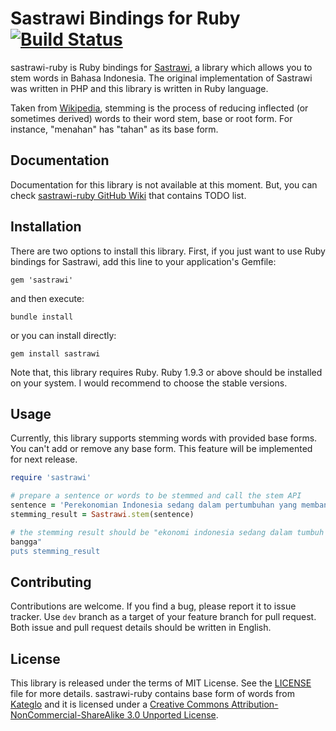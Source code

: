 # Sastrawi Bindings for Ruby [![Build Status](https://travis-ci.org/meisyal/sastrawi-ruby.svg?branch=master)](https://travis-ci.org/meisyal/sastrawi-ruby)

sastrawi-ruby is Ruby bindings for [Sastrawi][sastrawi], a library which allows you
to stem words in Bahasa Indonesia. The original implementation of Sastrawi was
written in PHP and this library is written in Ruby language.

Taken from [Wikipedia][stemmingwiki], stemming is the process of reducing
inflected (or sometimes derived) words to their word stem, base or root form.
For instance, "menahan" has "tahan" as its base form.

## Documentation

Documentation for this library is not available at this moment. But, you can
check [sastrawi-ruby GitHub Wiki][documentation] that contains TODO list.

## Installation

There are two options to install this library. First, if you just want to use
Ruby bindings for Sastrawi, add this line to your application's Gemfile:

    gem 'sastrawi'

and then execute:

    bundle install

or you can install directly:

    gem install sastrawi

Note that, this library requires Ruby. Ruby 1.9.3 or above should be installed
on your system. I would recommend to choose the stable versions.

## Usage

Currently, this library supports stemming words with provided base forms. You
can't add or remove any base form. This feature will be implemented for next
release.

```ruby
require 'sastrawi'

# prepare a sentence or words to be stemmed and call the stem API
sentence = 'Perekonomian Indonesia sedang dalam pertumbuhan yang membanggakan.'
stemming_result = Sastrawi.stem(sentence)

# the stemming result should be "ekonomi indonesia sedang dalam tumbuh yang
bangga"
puts stemming_result
```

## Contributing

Contributions are welcome. If you find a bug, please report it to issue
tracker. Use `dev` branch as a target of your feature branch for pull request.
Both issue and pull request details should be written in English.

## License

This library is released under the terms of MIT License. See the
[LICENSE][license] file for more details. sastrawi-ruby contains base form of
words from [Kateglo][kateglo] and it is licensed under a [Creative Commons
Attribution-NonCommercial-ShareAlike 3.0 Unported License][kateglolicense].

[sastrawi]: https://github.com/sastrawi/sastrawi
[stemmingwiki]: https://en.wikipedia.org/wiki/Stemming
[documentation]: https://github.com/meisyal/sastrawi-ruby/wiki
[license]: https://github.com/meisyal/sastrawi-ruby/blob/master/LICENSE.txt
[kateglo]: http://kateglo.com
[kateglolicense]: https://creativecommons.org/licenses/by-nc-sa/3.0/
